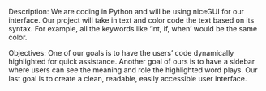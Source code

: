 Description: We are coding in Python and will be using niceGUI for our interface. Our project will take in text and color code the text based on its syntax. For example, all the keywords like ‘int, if, when’ would be the same color. 

Objectives: One of our goals is to have the users’ code dynamically highlighted for quick assistance. Another goal of ours is to have a sidebar where users can see the meaning and role the highlighted word plays. Our last goal is to create a clean, readable, easily accessible user interface.  

